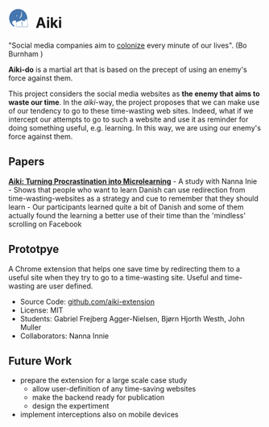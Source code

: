 <h1><img src="/docs/assets/icons/aiki-logo.png" style="width:40px; margin-right: 0.5em"/>Aiki</h1>

"Social media companies aim to [colonize](https://twitter.com/JoshuaPHilll/status/1587857229054705666) every minute of our lives". (Bo Burnham )

**Aiki-do** is a martial art that is based on the precept of using an enemy's force against them. 

This project considers the social media websites as **the enemy that aims to waste our time**. In the *aiki*-way, the project proposes that we can make use of our tendency to go to these time-wasting web sites. Indeed, what if we intercept our attempts to go to such a website and use it as reminder for doing something useful, e.g. learning. In this way, we are using our enemy's force against them. 

## Papers

[**Aiki: Turning Procrastination into Microlearning**](/docs/assets/papers/21-Aiki.pdf) 
	- A study with Nanna Inie 
	- Shows that people who want to learn Danish can use redirection from time-wasting-websites as a strategy and cue to remember that they should learn
	- Our participants learned quite a bit of Danish and some of them actually found the learning a better use of their time than the 'mindless' scrolling on Facebook


## Prototpye 
A Chrome extension that helps one save time by redirecting them to a useful site when they try to go to a time-wasting site. Useful and time-wasting are user defined. 

- Source Code: [github.com/aiki-extension](https://github.com/Aiki-Extension/Aiki)
- License: MIT
- Students: Gabriel Frejberg Agger-Nielsen, Bjørn Hjorth Westh, John Muller
- Collaborators: Nanna Innie





## Future Work
- prepare the extension for a large scale case study
	- allow user-definition of any time-saving websites
	- make the backend ready for publication
	- design the expertiment 
- implement interceptions also on mobile devices 

